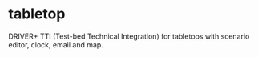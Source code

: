# tabletop
DRIVER+ TTI (Test-bed Technical Integration) for tabletops with scenario editor, clock, email and map.
